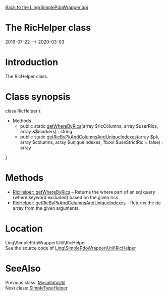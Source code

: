 [Back to the Ling/SimplePdoWrapper api](https://github.com/lingtalfi/SimplePdoWrapper/blob/master/doc/api/Ling/SimplePdoWrapper.md)



The RicHelper class
================
2019-07-22 --> 2020-03-03






Introduction
============

The RicHelper class.



Class synopsis
==============


class <span class="pl-k">RicHelper</span>  {

- Methods
    - public static [getWhereByRics](https://github.com/lingtalfi/SimplePdoWrapper/blob/master/doc/api/Ling/SimplePdoWrapper/Util/RicHelper/getWhereByRics.md)(array $ricColumns, array $userRics, array &$markers) : string
    - public static [getRicByPkAndColumnsAndUniqueIndexes](https://github.com/lingtalfi/SimplePdoWrapper/blob/master/doc/api/Ling/SimplePdoWrapper/Util/RicHelper/getRicByPkAndColumnsAndUniqueIndexes.md)(array $pk, array $columns, array $uniqueIndexes, ?bool $useStrictRic = false) : array

}






Methods
==============

- [RicHelper::getWhereByRics](https://github.com/lingtalfi/SimplePdoWrapper/blob/master/doc/api/Ling/SimplePdoWrapper/Util/RicHelper/getWhereByRics.md) &ndash; Returns the where part of an sql query (where keyword excluded) based on the given rics.
- [RicHelper::getRicByPkAndColumnsAndUniqueIndexes](https://github.com/lingtalfi/SimplePdoWrapper/blob/master/doc/api/Ling/SimplePdoWrapper/Util/RicHelper/getRicByPkAndColumnsAndUniqueIndexes.md) &ndash; Returns the [ric](https://github.com/lingtalfi/NotationFan/blob/master/ric.md) array from the given arguments.





Location
=============
Ling\SimplePdoWrapper\Util\RicHelper<br>
See the source code of [Ling\SimplePdoWrapper\Util\RicHelper](https://github.com/lingtalfi/SimplePdoWrapper/blob/master/Util/RicHelper.php)



SeeAlso
==============
Previous class: [MysqlInfoUtil](https://github.com/lingtalfi/SimplePdoWrapper/blob/master/doc/api/Ling/SimplePdoWrapper/Util/MysqlInfoUtil.md)<br>Next class: [SimpleTypeHelper](https://github.com/lingtalfi/SimplePdoWrapper/blob/master/doc/api/Ling/SimplePdoWrapper/Util/SimpleTypeHelper.md)<br>
